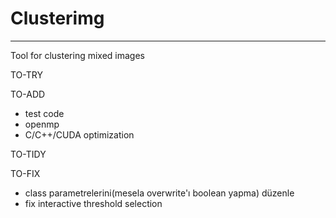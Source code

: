 # Clusterimg
---
Tool for clustering mixed images

TO-TRY

TO-ADD
- test code
- openmp
- C/C++/CUDA optimization

TO-TIDY

TO-FIX
- class parametrelerini(mesela overwrite'ı boolean yapma) düzenle
- fix interactive threshold selection